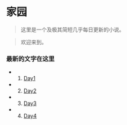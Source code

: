 # 家园 #

>这里是一个及极其简短几乎每日更新的小说。

>欢迎来到。

### 最新的文字在这里 ###
* 1. [Day1](/blob/master/Ch1/Day1.md "Day1")
* 2. [Day2](/blob/master/Ch1/Day2.md "Day2")
* 3. [Day3](/blob/master/Ch1/Day3.md "Day3")
* 4. [Day4](/blob/master/Ch1/Day1.md "Day4")
